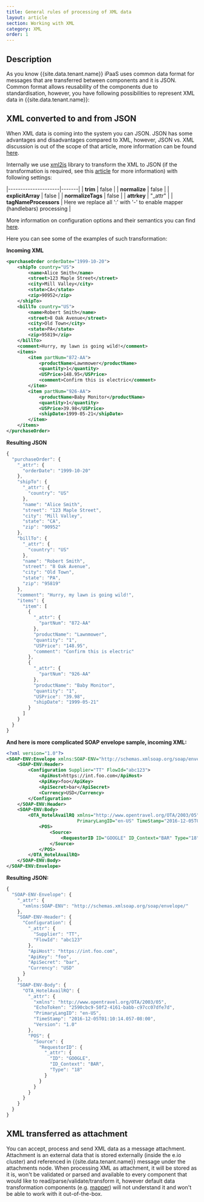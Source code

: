 ```yaml
---
title: General rules of processing of XML data
layout: article
section: Working with XML
category: XML
order: 1
---
```


## Description

As you know {{site.data.tenant.name}} iPaaS uses common data format for messages that are transferred between components and it is JSON. Common format allows reusability of the components due to standardisation, however, you have following possibilities to represent XML data in {{site.data.tenant.name}}:


## XML converted to and from JSON

When XML data is coming into the system you can JSON. JSON has some advantages and disadvantages compared to XML, however, JSON vs. XML discussion is out of the scope of that article, more information can be found [here](https://stackoverflow.com/questions/4862310/json-and-xml-comparison).

Internally we use [xml2js](https://github.com/Leonidas-from-XIV/node-xml2js) library to transform the XML to JSON (if the transformation is required, see this [article](https://docs.elastic.io/guides/getting-XML-data-into-the-platform.html) for more information) with following settings:


|---------------------|-------|
| **trim** | false |
| **normalize** | false |
| **explicitArray** | false |
| **normalizeTags** | false |
| **attrkey** | "_attr" |
| **tagNameProcessors** | Here we replace all ':' with '-' to enable mapper (handlebars) processing |

More information on configuration options and their semantics you can find [here](https://github.com/Leonidas-from-XIV/node-xml2js#options).

Here you can see some of the examples of such transformation:

**Incoming XML**

```xml
<purchaseOrder orderDate="1999-10-20">
    <shipTo country="US">
        <name>Alice Smith</name>
        <street>123 Maple Street</street>
        <city>Mill Valley</city>
        <state>CA</state>
        <zip>90952</zip>
    </shipTo>
    <billTo country="US">
        <name>Robert Smith</name>
        <street>8 Oak Avenue</street>
        <city>Old Town</city>
        <state>PA</state>
        <zip>95819</zip>
    </billTo>
    <comment>Hurry, my lawn is going wild!</comment>
    <items>
        <item partNum="872-AA">
            <productName>Lawnmower</productName>
            <quantity>1</quantity>
            <USPrice>148.95</USPrice>
            <comment>Confirm this is electric</comment>
        </item>
        <item partNum="926-AA">
            <productName>Baby Monitor</productName>
            <quantity>1</quantity>
            <USPrice>39.98</USPrice>
            <shipDate>1999-05-21</shipDate>
        </item>
    </items>
</purchaseOrder>
```

**Resulting JSON**

```js
{
  "purchaseOrder": {
    "_attr": {
      "orderDate": "1999-10-20"
    },
    "shipTo": {
      "_attr": {
        "country": "US"
      },
      "name": "Alice Smith",
      "street": "123 Maple Street",
      "city": "Mill Valley",
      "state": "CA",
      "zip": "90952"
    },
    "billTo": {
      "_attr": {
        "country": "US"
      },
      "name": "Robert Smith",
      "street": "8 Oak Avenue",
      "city": "Old Town",
      "state": "PA",
      "zip": "95819"
    },
    "comment": "Hurry, my lawn is going wild!",
    "items": {
      "item": [
        {
          "_attr": {
            "partNum": "872-AA"
          },
          "productName": "Lawnmower",
          "quantity": "1",
          "USPrice": "148.95",
          "comment": "Confirm this is electric"
        },
        {
          "_attr": {
            "partNum": "926-AA"
          },
          "productName": "Baby Monitor",
          "quantity": "1",
          "USPrice": "39.98",
          "shipDate": "1999-05-21"
        }
      ]
    }
  }
}
```

**And here is more complicated SOAP envelope sample, incoming XML:**

```xml
<?xml version="1.0"?>
<SOAP-ENV:Envelope xmlns:SOAP-ENV="http://schemas.xmlsoap.org/soap/envelope/">
    <SOAP-ENV:Header>
        <Configuration Supplier="TT" FlowId="abc123">
            <ApiHost>https://int.foo.com</ApiHost>
            <ApiKey>foo</ApiKey>
            <ApiSecret>bar</ApiSecret>
            <Currency>USD</Currency>
        </Configuration>
    </SOAP-ENV:Header>
    <SOAP-ENV:Body>
        <OTA_HotelAvailRQ xmlns="http://www.opentravel.org/OTA/2003/05" EchoToken="2590cbc9-50f2-4161-babb-c97cc07dfe7d"
                          PrimaryLangID="en-US" TimeStamp="2016-12-05T01:10:14.057-08:00" Version="1.0">
            <POS>
                <Source>
                    <RequestorID ID="GOOGLE" ID_Context="BAR" Type="18"/>
                </Source>
            </POS>
        </OTA_HotelAvailRQ>
    </SOAP-ENV:Body>
</SOAP-ENV:Envelope>
```

**Resulting JSON:**

```js
{
  "SOAP-ENV-Envelope": {
    "_attr": {
      "xmlns:SOAP-ENV": "http://schemas.xmlsoap.org/soap/envelope/"
    },
    "SOAP-ENV-Header": {
      "Configuration": {
        "_attr": {
          "Supplier": "TT",
          "FlowId": "abc123"
        },
        "ApiHost": "https://int.foo.com",
        "ApiKey": "foo",
        "ApiSecret": "bar",
        "Currency": "USD"
      }
    },
    "SOAP-ENV-Body": {
      "OTA_HotelAvailRQ": {
        "_attr": {
          "xmlns": "http://www.opentravel.org/OTA/2003/05",
          "EchoToken": "2590cbc9-50f2-4161-babb-c97cc07dfe7d",
          "PrimaryLangID": "en-US",
          "TimeStamp": "2016-12-05T01:10:14.057-08:00",
          "Version": "1.0"
        },
        "POS": {
          "Source": {
            "RequestorID": {
              "_attr": {
                "ID": "GOOGLE",
                "ID_Context": "BAR",
                "Type": "18"
              }
            }
          }
        }
      }
    }
  }
}
```

## XML transferred as attachment

You can accept, process and send XML data as a message attachment. Attachment is an external data that is stored externally (inside the e.io cluster) and referenced in {{site.data.tenant.name}} message under the attachments node. When processing XML as attachment, it will be stored as it is, won't be validated or parsed and available to every component that would like to read/parse/validate/transform it, however default data transformation components (e.g. [mapper](https://docs.elastic.io/components/mapper/index.html)) will not understand it and won't be able to work with it out-of-the-box.
